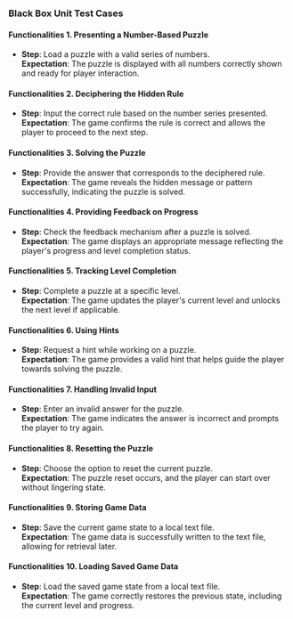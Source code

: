 ### Black Box Unit Test Cases  

#### Functionalities 1. Presenting a Number-Based Puzzle  
- **Step**: Load a puzzle with a valid series of numbers.  
  **Expectation**: The puzzle is displayed with all numbers correctly shown and ready for player interaction.  

#### Functionalities 2. Deciphering the Hidden Rule  
- **Step**: Input the correct rule based on the number series presented.  
  **Expectation**: The game confirms the rule is correct and allows the player to proceed to the next step.  

#### Functionalities 3. Solving the Puzzle  
- **Step**: Provide the answer that corresponds to the deciphered rule.  
  **Expectation**: The game reveals the hidden message or pattern successfully, indicating the puzzle is solved.  

#### Functionalities 4. Providing Feedback on Progress  
- **Step**: Check the feedback mechanism after a puzzle is solved.  
  **Expectation**: The game displays an appropriate message reflecting the player's progress and level completion status.  

#### Functionalities 5. Tracking Level Completion  
- **Step**: Complete a puzzle at a specific level.  
  **Expectation**: The game updates the player's current level and unlocks the next level if applicable.  

#### Functionalities 6. Using Hints  
- **Step**: Request a hint while working on a puzzle.  
  **Expectation**: The game provides a valid hint that helps guide the player towards solving the puzzle.  

#### Functionalities 7. Handling Invalid Input  
- **Step**: Enter an invalid answer for the puzzle.  
  **Expectation**: The game indicates the answer is incorrect and prompts the player to try again.  

#### Functionalities 8. Resetting the Puzzle  
- **Step**: Choose the option to reset the current puzzle.  
  **Expectation**: The puzzle reset occurs, and the player can start over without lingering state.  

#### Functionalities 9. Storing Game Data  
- **Step**: Save the current game state to a local text file.  
  **Expectation**: The game data is successfully written to the text file, allowing for retrieval later.  

#### Functionalities 10. Loading Saved Game Data  
- **Step**: Load the saved game state from a local text file.  
  **Expectation**: The game correctly restores the previous state, including the current level and progress.  